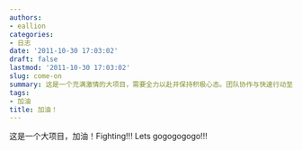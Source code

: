 ```yaml
---
authors:
- eallion
categories:
- 日志
date: '2011-10-30 17:03:02'
draft: false
lastmod: '2011-10-30 17:03:02'
slug: come-on
summary: 这是一个充满激情的大项目，需要全力以赴并保持积极心态。团队协作与快速行动至关重要，加油向前冲！
tags:
- 加油
title: 加油！
---
```

这是一个大项目，加油！Fighting!!! Lets gogogogogo!!!